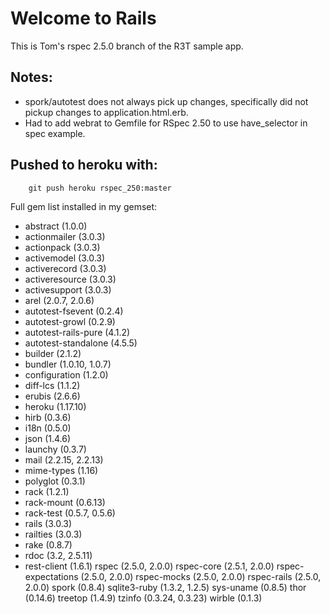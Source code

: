 # Welcome to Rails #

This is Tom's rspec 2.5.0 branch of the R3T sample app.

## Notes: ##

- spork/autotest does not always pick up changes, specifically did not pickup 
  changes to application.html.erb.
- Had to add webrat to Gemfile for RSpec 2.50 to use have\_selector in spec example.

## Pushed to heroku with: ##
		
		git push heroku rspec_250:master
		
Full gem list installed in my gemset:

- abstract (1.0.0)
- actionmailer (3.0.3)
- actionpack (3.0.3)
- activemodel (3.0.3)
- activerecord (3.0.3)
- activeresource (3.0.3)
- activesupport (3.0.3)
- arel (2.0.7, 2.0.6)
- autotest-fsevent (0.2.4)
- autotest-growl (0.2.9)
- autotest-rails-pure (4.1.2)
- autotest-standalone (4.5.5)
- builder (2.1.2)
- bundler (1.0.10, 1.0.7)
- configuration (1.2.0)
- diff-lcs (1.1.2)
- erubis (2.6.6)
- heroku (1.17.10)
- hirb (0.3.6)
- i18n (0.5.0)
- json (1.4.6)
- launchy (0.3.7)
- mail (2.2.15, 2.2.13)
- mime-types (1.16)
- polyglot (0.3.1)
- rack (1.2.1)
- rack-mount (0.6.13)
- rack-test (0.5.7, 0.5.6)
- rails (3.0.3)
- railties (3.0.3)
- rake (0.8.7)
- rdoc (3.2, 2.5.11)
- rest-client (1.6.1)
rspec (2.5.0, 2.0.0)
rspec-core (2.5.1, 2.0.0)
rspec-expectations (2.5.0, 2.0.0)
rspec-mocks (2.5.0, 2.0.0)
rspec-rails (2.5.0, 2.0.0)
spork (0.8.4)
sqlite3-ruby (1.3.2, 1.2.5)
sys-uname (0.8.5)
thor (0.14.6)
treetop (1.4.9)
tzinfo (0.3.24, 0.3.23)
wirble (0.1.3)